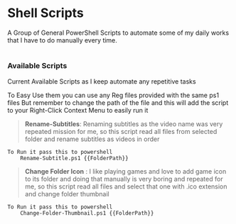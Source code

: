 # Shell Scripts

A Group of General PowerShell Scripts to automate some of my daily works that I have to do manually every time.

#

### Available Scripts
Current Available Scripts as I keep automate any repetitive tasks 

To Easy Use them you can use any Reg files provided with the same ps1 files But remember to change the path of the file and this will add the script to your Right-Click Context Menu to easily run it

> **Rename-Subtitles**: Renaming subtitles as the video name was very repeated mission for me, so this script read all files from selected folder and rename subtitles as videos in order
```
To Run it pass this to powershell
    Rename-Subtitle.ps1 {{FolderPath}}
```

> **Change Folder Icon** : I like playing games and love to add game icon to its folder and doing that manually is very boring and repeated for me, so this script read all files and select that one with .ico extension and change folder thumbnail
```
To Run it pass this to powershell
    Change-Folder-Thumbnail.ps1 {{FolderPath}}
```



